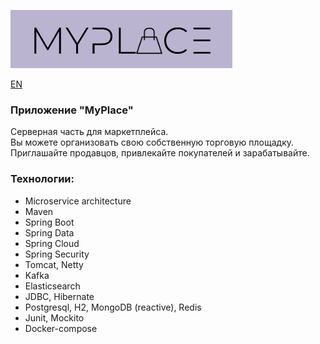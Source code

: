 ![myplace.png](assets%2Fmyplace.png)

[EN](README.md)

### Приложение "MyPlace"
Серверная часть для маркетплейса.  
Вы можете организовать свою собственную торговую площадку.  
Приглашайте продавцов, привлекайте покупателей и зарабатывайте.

### Технологии:
- Microservice architecture
- Maven
- Spring Boot
- Spring Data
- Spring Cloud
- Spring Security
- Tomcat, Netty
- Kafka
- Elasticsearch
- JDBC, Hibernate
- Postgresql, H2, MongoDB (reactive), Redis
- Junit, Mockito
- Docker-compose